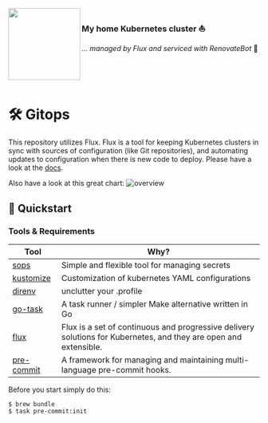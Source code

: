 <img src="[https://camo.githubusercontent.com/5b298bf6b0596795602bd771c5bddbb963e83e0f/68747470733a2f2f692e696d6775722e636f6d2f7031527a586a512e706e67](https://cdn.r4r3.me/Kubernetes_logo_without_workmark.svg.png)" align="left" width="144px" />

### My home Kubernetes cluster :sailboat:
_... managed by Flux and serviced with RenovateBot_ :robot:

<br>
<br>
<br>

# 🛠 Gitops

This repository utilizes Flux. Flux is a tool for keeping Kubernetes clusters in sync with sources of configuration (like Git repositories), and automating updates to configuration when there is new code to deploy. Please have a look at the [docs](https://fluxcd.io/docs/).

Also have a look at this great chart:
![overview](https://cdn.r4r3.me/random/gitops-toolkit.png)

## 🏁 Quickstart

### Tools & Requirements
| Tool                                                      | Why? |
| --------------------------------------------------------- | --- |
| [sops](https://github.com/mozilla/sops)                   | Simple and flexible tool for managing secrets |
| [kustomize](https://github.com/kubernetes-sigs/kustomize) | Customization of kubernetes YAML configurations |
| [direnv](https://github.com/direnv/direnv)                | unclutter your .profile |
| [go-task](https://github.com/go-task/task)                | A task runner / simpler Make alternative written in Go |
| [flux](https://fluxcd.io)                                 | Flux is a set of continuous and progressive delivery solutions for Kubernetes, and they are open and extensible. |
| [pre-commit](https://github.com/pre-commit/pre-commit)    | A framework for managing and maintaining multi-language pre-commit hooks. |

Before you start simply do this:
```
$ brew bundle
$ task pre-commit:init
```
